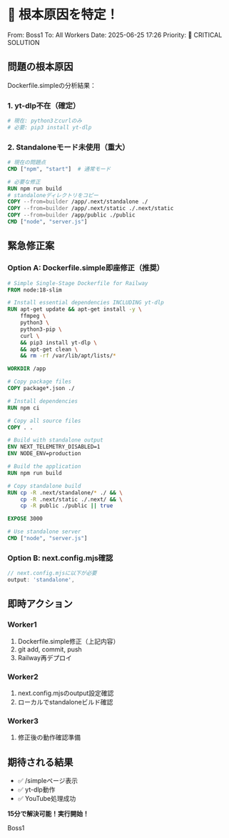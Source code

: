 # 🎯 根本原因を特定！

From: Boss1
To: All Workers
Date: 2025-06-25 17:26
Priority: 🔴 CRITICAL SOLUTION

## 問題の根本原因

Dockerfile.simpleの分析結果：

### 1. yt-dlp不在（確定）
```dockerfile
# 現在: python3とcurlのみ
# 必要: pip3 install yt-dlp
```

### 2. Standaloneモード未使用（重大）
```dockerfile
# 現在の問題点
CMD ["npm", "start"]  # 通常モード

# 必要な修正
RUN npm run build
# standaloneディレクトリをコピー
COPY --from=builder /app/.next/standalone ./
COPY --from=builder /app/.next/static ./.next/static
COPY --from=builder /app/public ./public
CMD ["node", "server.js"]
```

## 緊急修正案

### Option A: Dockerfile.simple即座修正（推奨）

```dockerfile
# Simple Single-Stage Dockerfile for Railway
FROM node:18-slim

# Install essential dependencies INCLUDING yt-dlp
RUN apt-get update && apt-get install -y \
    ffmpeg \
    python3 \
    python3-pip \
    curl \
    && pip3 install yt-dlp \
    && apt-get clean \
    && rm -rf /var/lib/apt/lists/*

WORKDIR /app

# Copy package files
COPY package*.json ./

# Install dependencies
RUN npm ci

# Copy all source files
COPY . .

# Build with standalone output
ENV NEXT_TELEMETRY_DISABLED=1
ENV NODE_ENV=production

# Build the application
RUN npm run build

# Copy standalone build
RUN cp -R .next/standalone/* ./ && \
    cp -R .next/static ./.next/ && \
    cp -R public ./public || true

EXPOSE 3000

# Use standalone server
CMD ["node", "server.js"]
```

### Option B: next.config.mjs確認

```javascript
// next.config.mjsに以下が必要
output: 'standalone',
```

## 即時アクション

### Worker1
1. Dockerfile.simple修正（上記内容）
2. git add, commit, push
3. Railway再デプロイ

### Worker2
1. next.config.mjsのoutput設定確認
2. ローカルでstandaloneビルド確認

### Worker3
1. 修正後の動作確認準備

## 期待される結果

- ✅ /simpleページ表示
- ✅ yt-dlp動作
- ✅ YouTube処理成功

**15分で解決可能！実行開始！**

Boss1